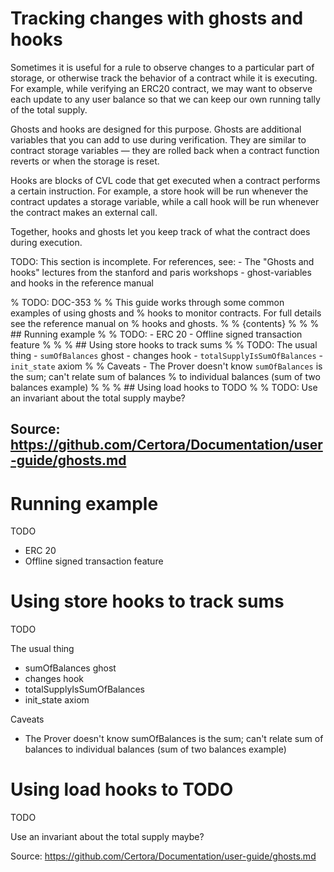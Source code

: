 # Tracking changes with ghosts and hooks

Sometimes it is useful for a rule to observe changes to a particular part of storage, or otherwise track the behavior of a contract while it is executing. For example, while verifying an ERC20 contract, we may want to observe each update to any user balance so that we can keep our own running tally of the total supply.

Ghosts and hooks are designed for this purpose. Ghosts are additional variables that you can add to use during verification. They are similar to contract storage variables — they are rolled back when a contract function reverts or when the storage is reset.

Hooks are blocks of CVL code that get executed when a contract performs a certain instruction. For example, a store hook will be run whenever the contract updates a storage variable, while a call hook will be run whenever the contract makes an external call.

Together, hooks and ghosts let you keep track of what the contract does during execution.

TODO: This section is incomplete. For references, see: - The "Ghosts and hooks" lectures from the stanford and paris workshops - ghost-variables and hooks in the reference manual

% TODO: DOC-353 % % This guide works through some common examples of using ghosts and % hooks to monitor contracts. For full details see the reference manual on % hooks and ghosts. % % {contents} % % % ## Running example % % TODO: - ERC 20 - Offline signed transaction feature % % % ## Using store hooks to track sums % % TODO: The usual thing - `sumOfBalances` ghost - changes hook - `totalSupplyIsSumOfBalances` - `init_state` axiom % % Caveats - The Prover doesn't know `sumOfBalances` is the sum; can't relate sum of balances % to individual balances (sum of two balances example) % % % ## Using load hooks to TODO % % TODO: Use an invariant about the total supply maybe?

Source: https://github.com/Certora/Documentation/user-guide/ghosts.md
---
# Running example

TODO

- ERC 20
- Offline signed transaction feature

# Using store hooks to track sums

TODO

The usual thing

- sumOfBalances ghost
- changes hook
- totalSupplyIsSumOfBalances
- init_state axiom

Caveats

- The Prover doesn't know sumOfBalances is the sum; can't relate sum of balances to individual balances (sum of two balances example)

# Using load hooks to TODO

TODO

Use an invariant about the total supply maybe?

Source: https://github.com/Certora/Documentation/user-guide/ghosts.md
